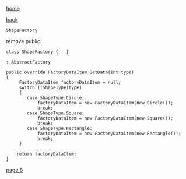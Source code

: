 [home](./page01.md)

[back](./page06.md)

```
ShapeFactory
```

remove public

```
class ShapeFactory {   }
```


```
: AbstractFactory
```

```
public override FactoryDataItem GetData(int type)
{
     FactoryDataItem factoryDataItem = null;
     switch ((ShapeType)type)
     {
        case ShapeType.Circle:
            factoryDataItem = new FactoryDataItem(new Circle());
            break;
        case ShapeType.Square:
            factoryDataItem = new FactoryDataItem(new Square());
            break;
        case ShapeType.Rectangle:
            factoryDataItem = new FactoryDataItem(new Rectangle());
            break;
     }
            
    return factoryDataItem;
}
```




[page 8](./page08.md)
